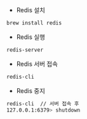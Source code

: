 - Redis 설치
```bash
brew install redis
```
- Redis 실행
```bash
redis-server
```

- Redis 서버 접속
```bash
redis-cli
```

- Redis 중지
```bash
redis-cli  // 서버 접속 후 
127.0.0.1:6379> shutdown
```